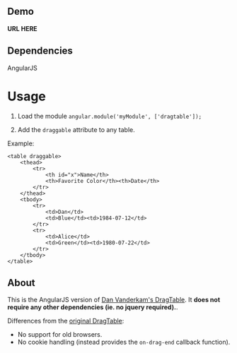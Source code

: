 ## Demo

**URL HERE**

## Dependencies

AngularJS

# Usage

1. Load the module `angular.module('myModule', ['dragtable']);`

2. Add the `draggable` attribute to any table.

Example:

    <table draggable>
        <thead>
            <tr>
                <th id="x">Name</th>
                <th>Favorite Color</th><th>Date</th>
            </tr>
        </thead>
        <tbody>
            <tr>
                <td>Dan</td>
                <td>Blue</td><td>1984-07-12</td>
            </tr>
            <tr>
                <td>Alice</td>
                <td>Green</td><td>1980-07-22</td>
            </tr>
        </tbody>
    </table>


## About

This is the AngularJS version of [Dan Vanderkam's DragTable][original]. It **does not require any other dependencies (ie. no jquery required).**.

Differences from the [original DragTable][original]:

- No support for old browsers.
- No cookie handling (instead provides the `on-drag-end` callback function).


[original]: http://www.danvk.org/wp/dragtable/
